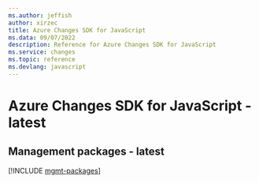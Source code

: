 ```yaml
---
ms.author: jeffish
author: xirzec
title: Azure Changes SDK for JavaScript
ms.data: 09/07/2022
description: Reference for Azure Changes SDK for JavaScript
ms.service: changes
ms.topic: reference
ms.devlang: javascript
---
```

# Azure Changes SDK for JavaScript - latest

## Management packages - latest
[!INCLUDE [mgmt-packages](changes-mgmt-index.md)]